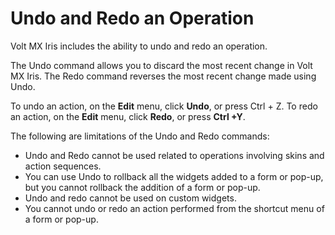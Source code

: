                         


Undo and Redo an Operation
==========================

Volt MX  Iris includes the ability to undo and redo an operation.

The Undo command allows you to discard the most recent change in Volt MX Iris. The Redo command reverses the most recent change made using Undo.

To undo an action, on the **Edit** menu, click **Undo**, or press Ctrl + Z. To redo an action, on the **Edit** menu, click **Redo**, or press **Ctrl +Y**.

The following are limitations of the Undo and Redo commands:

*   Undo and Redo cannot be used related to operations involving skins and action sequences.
*   You can use Undo to rollback all the widgets added to a form or pop-up, but you cannot rollback the addition of a form or pop-up.
*   Undo and redo cannot be used on custom widgets.
*   You cannot undo or redo an action performed from the shortcut menu of a form or pop-up.
